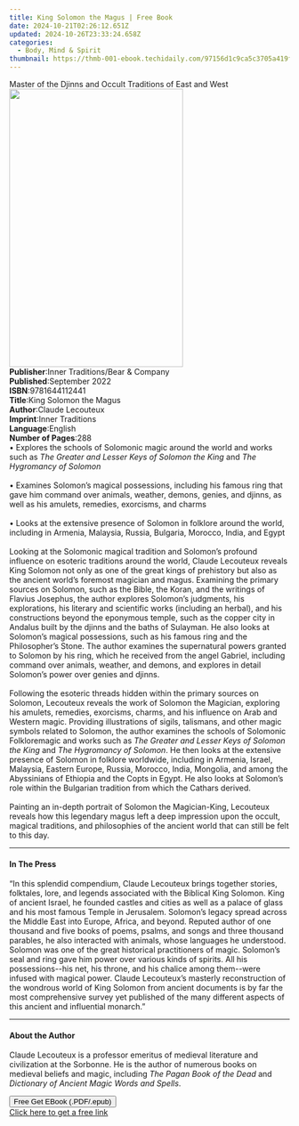```yaml
---
title: King Solomon the Magus | Free Book
date: 2024-10-21T02:26:12.651Z
updated: 2024-10-26T23:33:24.658Z
categories:
  - Body, Mind & Spirit
thumbnail: https://thmb-001-ebook.techidaily.com/97156d1c9ca5c3705a419f823f6a5a92b166ba45c401f8551fe98cf851409476.jpg
---
```

<main id="book-container">
  <div class="flex flex-col">
    <div class="book-brief flex-1 py-6 px-4 sm:p-6 md:py-10 md:px-8">
      <!-- brief-->
      <div class="book-brief-main">
        Master of the Djinns and Occult Traditions of East and West
      </div>
    </div>
    <div
      class="book-meta-info flex-1 grid gap-4 col-start-1 col-end-3 row-start-1 sm:mb-6 sm:grid-cols-4 lg:gap-6 lg:col-start-2 lg:row-end-6 lg:row-span-6 lg:mb-0"
    >
      <div
        class="book-meta-info-left place-content-center mt-4 p-4 text-sm leading-6 col-start-2 col-span-2 dark:text-slate-400"
      >
        <img
          class="w-full h-500 object-cover rounded-lg sm:h-255 sm:col-span-2 lg:col-span-full"
          src="https://img-001-ebook.techidaily.com/91b05324dba712632054396e46318b98ffad3ee040685cfdbf481cb1dd0b472a.jpg"
          alt=""
          width="312"
          height="500"
        />
      </div>
      <div
        class="book-meta-info-right mt-2 col-start-1 row-start-2 col-span-3 self-center"
      >
        <!-- meta data  -->
        <div class="flex flex-col px-4 md:px-8">
          <div class="flex-1">
            <strong>Publisher</strong>:<span class="px-2"
              >Inner Traditions/Bear &amp; Company</span
            >
          </div>
          <div class="flex-1">
            <strong>Published</strong>:<span class="px-2">September 2022</span>
          </div>
          <div class="flex-1">
            <strong>ISBN</strong>:<span class="px-2">9781644112441</span>
          </div>
          <div class="flex-1">
            <strong>Title</strong>:<span class="px-2"
              >King Solomon the Magus</span
            >
          </div>
          <div class="flex-1">
            <strong>Author</strong>:<span class="px-2">Claude Lecouteux</span>
          </div>
          <div class="flex-1">
            <strong>Imprint</strong>:<span class="px-2">Inner Traditions</span>
          </div>
          <div class="flex-1">
            <strong>Language</strong>:<span class="px-2">English</span>
          </div>
          <div class="flex-1">
            <strong>Number of Pages</strong>:<span class="px-2">288</span>
          </div>
        </div>
      </div>
    </div>
    <div class="book-description flex-1 py-6 px-4 sm:p-6 md:py-10 md:px-8">
      <div class="book-description-main">
        <div accordion-content="" id="description">
          • Explores the schools of Solomonic magic around the world and works
          such as <i>The Greater and Lesser Keys of Solomon the King</i> and
          <i>The Hygromancy of Solomon</i> <br /><br />• Examines Solomon’s
          magical possessions, including his famous ring that gave him command
          over animals, weather, demons, genies, and djinns, as well as his
          amulets, remedies, exorcisms, and charms <br /><br />• Looks at the
          extensive presence of Solomon in folklore around the world, including
          in Armenia, Malaysia, Russia, Bulgaria, Morocco, India, and Egypt
          <br /><br />Looking at the Solomonic magical tradition and Solomon’s
          profound influence on esoteric traditions around the world, Claude
          Lecouteux reveals King Solomon not only as one of the great kings of
          prehistory but also as the ancient world’s foremost magician and
          magus. Examining the primary sources on Solomon, such as the Bible,
          the Koran, and the writings of Flavius Josephus, the author explores
          Solomon’s judgments, his explorations, his literary and scientific
          works (including an herbal), and his constructions beyond the
          eponymous temple, such as the copper city in Andalus built by the
          djinns and the baths of Sulayman. He also looks at Solomon’s magical
          possessions, such as his famous ring and the Philosopher’s Stone. The
          author examines the supernatural powers granted to Solomon by his
          ring, which he received from the angel Gabriel, including command over
          animals, weather, and demons, and explores in detail Solomon’s power
          over genies and djinns.<br /><br />Following the esoteric threads
          hidden within the primary sources on Solomon, Lecouteux reveals the
          work of Solomon the Magician, exploring his amulets, remedies,
          exorcisms, charms, and his influence on Arab and Western magic.
          Providing illustrations of sigils, talismans, and other magic symbols
          related to Solomon, the author examines the schools of Solomonic
          Folkloremagic and works such as
          <i>The Greater and Lesser Keys of Solomon the King</i> and
          <i>The Hygromancy of Solomon</i>. He then looks at the extensive
          presence of Solomon in folklore worldwide, including in Armenia,
          Israel, Malaysia, Eastern Europe, Russia, Morocco, India, Mongolia,
          and among the Abyssinians of Ethiopia and the Copts in Egypt. He also
          looks at Solomon’s role within the Bulgarian tradition from which the
          Cathars derived. <br /><br />Painting an in-depth portrait of Solomon
          the Magician-King, Lecouteux reveals how this legendary magus left a
          deep impression upon the occult, magical traditions, and philosophies
          of the ancient world that can still be felt to this day.
        </div>
        <div class="accordion-fader"></div>
      </div>
    </div>
    <div class="book-excerpts flex-1 py-6 px-4 sm:p-6 md:py-10 md:px-8">
      <!-- excerpts-->
      <div class="book-excerpts-main">
        <hr />
        <h4 class="placeholder placeholder-heading">
          <span>In The Press</span>
        </h4>
        <p>
          “In this splendid compendium, Claude Lecouteux brings together
          stories, folktales, lore, and legends associated with the Biblical
          King Solomon. King of ancient Israel, he founded castles and cities as
          well as a palace of glass and his most famous Temple in Jerusalem.
          Solomon’s legacy spread across the Middle East into Europe, Africa,
          and beyond. Reputed author of one thousand and five books of poems,
          psalms, and songs and three thousand parables, he also interacted with
          animals, whose languages he understood. Solomon was one of the great
          historical practitioners of magic. Solomon’s seal and ring gave him
          power over various kinds of spirits. All his possessions--his net, his
          throne, and his chalice among them--were infused with magical power.
          Claude Lecouteux’s masterly reconstruction of the wondrous world of
          King Solomon from ancient documents is by far the most comprehensive
          survey yet published of the many different aspects of this ancient and
          influential monarch.”
        </p>
      </div>
    </div>
    <div class="book-about-author flex-1 py-6 px-4 sm:p-6 md:py-10 md:px-8">
      <!-- about author-->
      <div class="book-main-author-main">
        <hr />
        <h4 class="placeholder placeholder-heading">
          <span>About the Author</span>
        </h4>
        <p>
          Claude Lecouteux is a professor emeritus of medieval literature and
          civilization at the Sorbonne. He is the author of numerous books on
          medieval beliefs and magic, including
          <i>The Pagan Book of the Dead</i> and
          <i>Dictionary of Ancient Magic Words and Spells</i>.
        </p>
      </div>
    </div>
    <div class="book-free-get flex-1 py-6 px-4 sm:p-6 md:py-10 md:px-8">
      <button
        id="btn-free-get"
        class="bg-blue-500 hover:bg-blue-700 text-white font-bold py-2 px-4 rounded"
      >
        Free Get EBook (.PDF/.epub)
      </button>
      <div id="countdown-display" class="px-2 text-lg mt-2"></div>
      <a
        id="free-link"
        class="hidden bg-blue-500 hover:bg-blue-700 text-white font-bold py-2 px-4 rounded"
        href="https://www.ebooks.com/en-us/book/210410923/king-solomon-the-magus/claude-lecouteux/"
        target="_blank"
        >Click here to get a free link</a
      >
    </div>
    <script>
      let countdownTime = 0;
      let countdownInterval = null;
      document
        .getElementById('btn-free-get')
        .addEventListener('click', startCountdown);
      function startCountdown() {
        countdownTime = new Date().getTime() + 60000 * 3;
        countdownInterval = setInterval(updateCountdown, 1000);
        document.getElementById('btn-free-get').disabled = true;
        document
          .getElementById('btn-free-get')
          .classList.add('bg-gray-500', 'cursor-not-allowed');
      }
      function updateCountdown() {
        let currentTime = new Date().getTime();
        let timeLeft = countdownTime - currentTime;
        let secondsLeft = Math.floor(timeLeft / 1000);
        document.getElementById('countdown-display').innerHTML =
          `Remaining time: ${secondsLeft} seconds.`;
        if (secondsLeft <= 0) {
          clearInterval(countdownInterval);
          document.getElementById('btn-free-get').classList.add('hidden');
          document.getElementById('free-link').classList.remove('hidden');
          document.getElementById('countdown-display').innerHTML = '';
        }
      }
    </script>
  </div>
</main>

<ins class="adsbygoogle"
      style="display:block"
      data-ad-client="ca-pub-7571918770474297"
      data-ad-slot="8358498916"
      data-ad-format="auto"
      data-full-width-responsive="true"></ins>
    